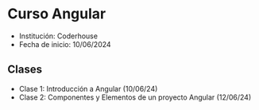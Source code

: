 # Curso Angular

- Institución: Coderhouse
- Fecha de inicio: 10/06/2024

## Clases

- Clase 1: Introducción a Angular (10/06/24)
- Clase 2: Componentes y Elementos de un proyecto Angular (12/06/24)
